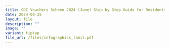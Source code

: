 ```yaml
---
title: CDC Vouchers Scheme 2024 (June) Step by Step Guide for Residents in Tamil
date: 2024-06-25
layout: file
description: ""
image: ""
variant: tiptap
file_url: /files/infographics_tamil.pdf
---
```

